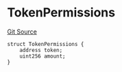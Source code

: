 # TokenPermissions
[Git Source](https://github.com/ArrakisFinance/arrakis-modular/blob/9091a6ee814f061039fd7b968feddb93bbdf1110/src/structs/SPermit2.sol)


```solidity
struct TokenPermissions {
    address token;
    uint256 amount;
}
```

